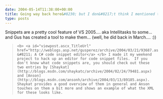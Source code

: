 ```yaml
---
date: 2004-05-14T11:38:00+00:00
title: Going way back here&#8230; but I don&#8217;t think I mentioned this before&#8230;. Gus Perez posts a Snippet Editor&#8230;
type: posts
---
```

Snippets are a pretty cool feature of VS 2005.... aka Intellitasks to some... and Gus has created a tool to make them... (well, he did back in March.... :))

<blockquote dir="ltr" style="MARGIN-RIGHT: 0px">

    <b> <a id="viewpost.ascx_TitleUrl" href="http://weblogs.asp.net/gusperez/archive/2004/03/21/93687.aspx">Snippy &#8211; A C# code snippet editor</a> </b> I made it my weekend project to hack up an editor for code snippet files.  If you don't know what code snippets are, you should check out these two entries by [Shaykat](http://blogs.msdn.com/shaykatc/archive/2004/02/24/79481.aspx) and [Anson](http://blogs.msdn.com/ansonh/archive/2004/03/13/89185.aspx).  Shaykat provides a good overview of them in general and Anson touches on them a bit more and shows an example of what the XML for these looks like.

</blockquote>
